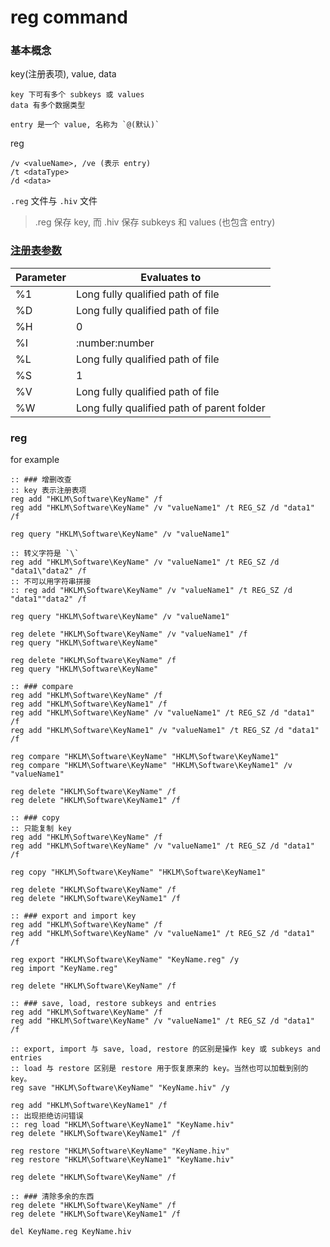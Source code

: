 # reg command


### 基本概念

key(注册表项), value, data
    
    key 下可有多个 subkeys 或 values
    data 有多个数据类型

    entry 是一个 value, 名称为 `@(默认)`

reg

    /v <valueName>, /ve (表示 entry)
    /t <dataType>
    /d <data>

`.reg` 文件与 `.hiv` 文件

> .reg 保存 key, 而 .hiv 保存 subkeys 和 values (也包含 entry)

### [注册表参数](https://www.robvanderwoude.com/ntstart.php)

| Parameter | Evaluates to                               |
| --        | --                                         |
| %1        | Long fully qualified path of file          |
| %D        | Long fully qualified path of file          |
| %H        | 0                                          |
| %I        | :number:number                             |
| %L        | Long fully qualified path of file          |
| %S        | 1                                          |
| %V        | Long fully qualified path of file          |
| %W        | Long fully qualified path of parent folder |

### reg

for example

```
:: ### 增删改查
:: key 表示注册表项
reg add "HKLM\Software\KeyName" /f
reg add "HKLM\Software\KeyName" /v "valueName1" /t REG_SZ /d "data1" /f 

reg query "HKLM\Software\KeyName" /v "valueName1"

:: 转义字符是 `\`
reg add "HKLM\Software\KeyName" /v "valueName1" /t REG_SZ /d "data1\"data2" /f
:: 不可以用字符串拼接
:: reg add "HKLM\Software\KeyName" /v "valueName1" /t REG_SZ /d "data1""data2" /f

reg query "HKLM\Software\KeyName" /v "valueName1"

reg delete "HKLM\Software\KeyName" /v "valueName1" /f
reg query "HKLM\Software\KeyName"

reg delete "HKLM\Software\KeyName" /f
reg query "HKLM\Software\KeyName"

:: ### compare
reg add "HKLM\Software\KeyName" /f
reg add "HKLM\Software\KeyName1" /f
reg add "HKLM\Software\KeyName" /v "valueName1" /t REG_SZ /d "data1" /f
reg add "HKLM\Software\KeyName1" /v "valueName1" /t REG_SZ /d "data1" /f

reg compare "HKLM\Software\KeyName" "HKLM\Software\KeyName1"
reg compare "HKLM\Software\KeyName" "HKLM\Software\KeyName1" /v "valueName1"

reg delete "HKLM\Software\KeyName" /f
reg delete "HKLM\Software\KeyName1" /f

:: ### copy
:: 只能复制 key
reg add "HKLM\Software\KeyName" /f
reg add "HKLM\Software\KeyName" /v "valueName1" /t REG_SZ /d "data1" /f

reg copy "HKLM\Software\KeyName" "HKLM\Software\KeyName1"

reg delete "HKLM\Software\KeyName" /f
reg delete "HKLM\Software\KeyName1" /f

:: ### export and import key
reg add "HKLM\Software\KeyName" /f
reg add "HKLM\Software\KeyName" /v "valueName1" /t REG_SZ /d "data1" /f

reg export "HKLM\Software\KeyName" "KeyName.reg" /y
reg import "KeyName.reg"

reg delete "HKLM\Software\KeyName" /f

:: ### save, load, restore subkeys and entries
reg add "HKLM\Software\KeyName" /f
reg add "HKLM\Software\KeyName" /v "valueName1" /t REG_SZ /d "data1" /f

:: export, import 与 save, load, restore 的区别是操作 key 或 subkeys and entries
:: load 与 restore 区别是 restore 用于恢复原来的 key。当然也可以加载到别的 key。
reg save "HKLM\Software\KeyName" "KeyName.hiv" /y

reg add "HKLM\Software\KeyName1" /f
:: 出现拒绝访问错误
:: reg load "HKLM\Software\KeyName1" "KeyName.hiv"
reg delete "HKLM\Software\KeyName1" /f

reg restore "HKLM\Software\KeyName" "KeyName.hiv"
reg restore "HKLM\Software\KeyName1" "KeyName.hiv"

reg delete "HKLM\Software\KeyName" /f

:: ### 清除多余的东西
reg delete "HKLM\Software\KeyName" /f
reg delete "HKLM\Software\KeyName1" /f

del KeyName.reg KeyName.hiv
```

